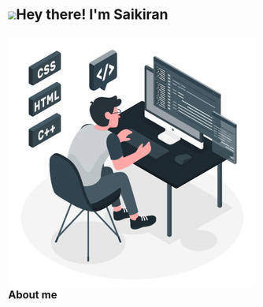 # ![](https://raw.githubusercontent.com/MartinHeinz/MartinHeinz/master/wave.gif)Hey there! I'm Saikiran

<!-- https://diginess.ca/wp-content/uploads/2020/02/waving_hand_sign_1024.gif -->

## ![](./resources/programming.svg) About me









<!-- ### Hi there 👋 -->

<!--
**tskk97/tskk97** is a ✨ _special_ ✨ repository because its `README.md` (this file) appears on your GitHub profile.

Here are some ideas to get you started:

- 🔭 I’m currently working on ...
- 🌱 I’m currently learning ...
- 👯 I’m looking to collaborate on ...
- 🤔 I’m looking for help with ...
- 💬 Ask me about ...
- 📫 How to reach me: ...
- 😄 Pronouns: ...
- ⚡ Fun fact: ...
-->
